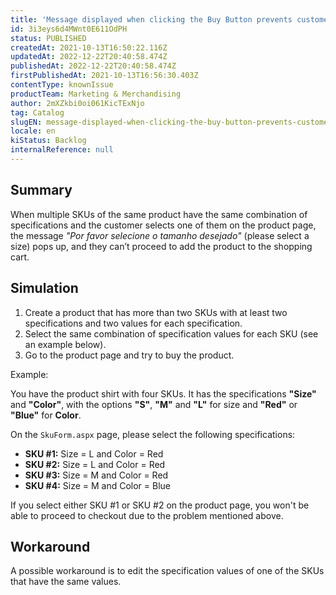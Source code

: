 ```yaml
---
title: 'Message displayed when clicking the Buy Button prevents customers from proceeding with the purchase'
id: 3i3eys6d4MWnt0E611OdPH
status: PUBLISHED
createdAt: 2021-10-13T16:50:22.116Z
updatedAt: 2022-12-22T20:40:58.474Z
publishedAt: 2022-12-22T20:40:58.474Z
firstPublishedAt: 2021-10-13T16:56:30.403Z
contentType: knownIssue
productTeam: Marketing & Merchandising
author: 2mXZkbi0oi061KicTExNjo
tag: Catalog
slugEN: message-displayed-when-clicking-the-buy-button-prevents-customers-from-proceeding-with-the-purchase
locale: en
kiStatus: Backlog
internalReference: null
---
```


## Summary

When multiple SKUs of the same product have the same combination of specifications and the customer selects one of them on the product page, the message _"Por favor selecione o tamanho desejado"_ (please select a size) pops up, and they can’t proceed to add the product to the shopping cart.

## Simulation

1. Create a product that has more than two SKUs with at least two specifications and two values for each specification.
2. Select the same combination of specification values for each SKU (see an example below).
3. Go to the product page and try to buy the product. 

Example: 

You have the product shirt with four SKUs. It has the specifications **"Size"** and **"Color"**, with the options **"S"**, **"M"** and **"L"** for size and **"Red"** or **"Blue"** for **Color**. 

On the `SkuForm.aspx` page, please select the following specifications:

- **SKU #1:** Size = L and Color = Red
- **SKU #2:** Size = L and Color = Red
- **SKU #3:** Size = M and Color = Red
- **SKU #4:** Size = M and Color = Blue 

If you select either SKU #1 or SKU #2 on the product page, you won't be able to proceed to checkout due to the problem mentioned above.


## Workaround

A possible workaround is to edit the specification values of one of the SKUs that have the same values.

